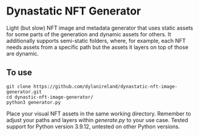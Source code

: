 # Dynastatic NFT Generator

Light (but slow) NFT image and metadata generator that uses static assets for some parts of the generation and dynamic assets for others. It additionally supports semi-static folders, where, for example, each NFT needs assets from a specific path but the assets it layers on top of those are dynamic.

## To use

```
git clone https://github.com/dylanireland/dynastatic-nft-image-generator.git
cd dynastic-nft-image-generator/
python3 generator.py
```
Place your visual NFT assets in the same working directory.
Remember to adjust your paths and layers within *generate.py* to your use case.
Tested support for Python version 3.9.12, untested on other Python versions.
